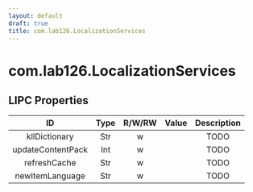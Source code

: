 ```yaml
---
layout: default
draft: true
title: com.lab126.LocalizationServices
---
```


# com.lab126.LocalizationServices

## LIPC Properties

| ID                | Type | R/W/RW | Value | Description |
|:-----------------:|:----:|:------:|:-----:|:-----------:|
| kllDictionary     | Str  | w      |       | TODO        |
| updateContentPack | Int  | w      |       | TODO        |
| refreshCache      | Str  | w      |       | TODO        |
| newItemLanguage   | Str  | w      |       | TODO        |